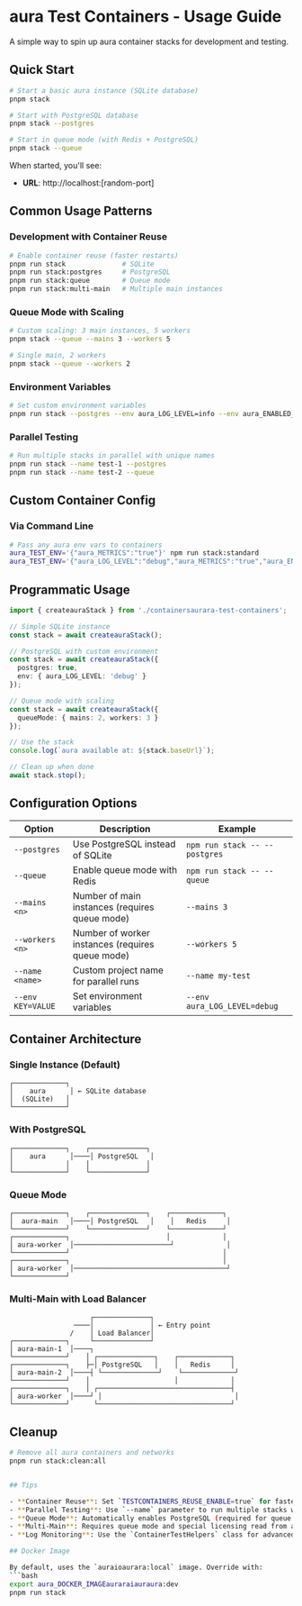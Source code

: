 # aura Test Containers - Usage Guide

A simple way to spin up aura container stacks for development and testing.

## Quick Start

```bash
# Start a basic aura instance (SQLite database)
pnpm stack

# Start with PostgreSQL database
pnpm stack --postgres

# Start in queue mode (with Redis + PostgreSQL)
pnpm stack --queue
```

When started, you'll see:
- **URL**: http://localhost:[random-port]


## Common Usage Patterns

### Development with Container Reuse
```bash
# Enable container reuse (faster restarts)
pnpm run stack              # SQLite
pnpm run stack:postgres     # PostgreSQL
pnpm run stack:queue        # Queue mode
pnpm run stack:multi-main   # Multiple main instances
```

### Queue Mode with Scaling
```bash
# Custom scaling: 3 main instances, 5 workers
pnpm stack --queue --mains 3 --workers 5

# Single main, 2 workers
pnpm stack --queue --workers 2
```

### Environment Variables
```bash
# Set custom environment variables
pnpm run stack --postgres --env aura_LOG_LEVEL=info --env aura_ENABLED_MODULES=insights
```

### Parallel Testing
```bash
# Run multiple stacks in parallel with unique names
pnpm run stack --name test-1 --postgres
pnpm run stack --name test-2 --queue
```


## Custom Container Config

### Via Command Line
```bash
# Pass any aura env vars to containers
aura_TEST_ENV='{"aura_METRICS":"true"}' npm run stack:standard
aura_TEST_ENV='{"aura_LOG_LEVEL":"debug","aura_METRICS":"true","aura_ENABLED_MODULES":"insights"}' npm run stack:postgres
```

## Programmatic Usage

```typescript
import { createauraStack } from './containersaurara-test-containers';

// Simple SQLite instance
const stack = await createauraStack();

// PostgreSQL with custom environment
const stack = await createauraStack({
  postgres: true,
  env: { aura_LOG_LEVEL: 'debug' }
});

// Queue mode with scaling
const stack = await createauraStack({
  queueMode: { mains: 2, workers: 3 }
});

// Use the stack
console.log(`aura available at: ${stack.baseUrl}`);

// Clean up when done
await stack.stop();
```

## Configuration Options

| Option | Description | Example |
|--------|-------------|---------|
| `--postgres` | Use PostgreSQL instead of SQLite | `npm run stack -- --postgres` |
| `--queue` | Enable queue mode with Redis | `npm run stack -- --queue` |
| `--mains <n>` | Number of main instances (requires queue mode) | `--mains 3` |
| `--workers <n>` | Number of worker instances (requires queue mode) | `--workers 5` |
| `--name <name>` | Custom project name for parallel runs | `--name my-test` |
| `--env KEY=VALUE` | Set environment variables | `--env aura_LOG_LEVEL=debug` |

## Container Architecture

### Single Instance (Default)
```
┌─────────────┐
│    aura      │ ← SQLite database
│  (SQLite)   │
└─────────────┘
```

### With PostgreSQL
```
┌─────────────┐    ┌──────────────┐
│    aura      │────│ PostgreSQL   │
│             │    │              │
└─────────────┘    └──────────────┘
```

### Queue Mode
```
┌─────────────┐    ┌──────────────┐    ┌─────────────┐
│  aura-main   │────│ PostgreSQL   │    │   Redis     │
└─────────────┘    └──────────────┘    └─────────────┘
┌─────────────┐                        │             │
│ aura-worker  │────────────────────────┘             │
└─────────────┘                                      │
┌─────────────┐                                      │
│ aura-worker  │──────────────────────────────────────┘
└─────────────┘
```

### Multi-Main with Load Balancer
```
                    ┌──────────────┐
                ────│              │ ← Entry point
               /    │ Load Balancer│
┌─────────────┐     └──────────────┘
│ aura-main-1  │────┐
└─────────────┘    │ ┌──────────────┐    ┌─────────────┐
┌─────────────┐    ├─│ PostgreSQL   │    │   Redis     │
│ aura-main-2  │────┤ └──────────────┘    └─────────────┘
└─────────────┘    │                     │             │
┌─────────────┐    │ ┌─────────────────────────────────┤
│ aura-worker  │────┘ │                                 │
└─────────────┘      └─────────────────────────────────┘
```

## Cleanup

```bash
# Remove all aura containers and networks
pnpm run stack:clean:all


## Tips

- **Container Reuse**: Set `TESTCONTAINERS_REUSE_ENABLE=true` for faster development cycles
- **Parallel Testing**: Use `--name` parameter to run multiple stacks without conflicts
- **Queue Mode**: Automatically enables PostgreSQL (required for queue mode)
- **Multi-Main**: Requires queue mode and special licensing read from aura_LICENSE_ACTIVATION_KEY environment variable
- **Log Monitoring**: Use the `ContainerTestHelpers` class for advanced log monitoring in tests

## Docker Image

By default, uses the `auraioaurara:local` image. Override with:
```bash
export aura_DOCKER_IMAGEauraraiauraura:dev
pnpm run stack
```

